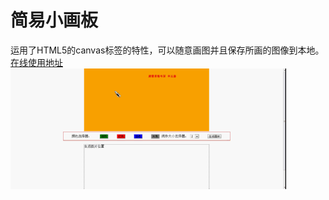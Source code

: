 # 简易小画板
运用了HTML5的canvas标签的特性，可以随意画图并且保存所画的图像到本地。[在线使用地址](http://huaban1.applinzi.com/)
![img](2.gif)



